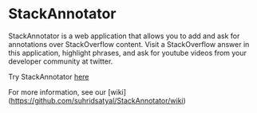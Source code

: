 StackAnnotator
==============
StackAnnotator is a web application that allows you to add and ask for annotations over StackOverflow content. Visit a StackOverflow answer in this application, highlight phrases, and ask for youtube videos from your developer community at twitter.

Try StackAnnotator [here](http://stackannotator.com)

For more information, see our [wiki] (https://github.com/suhridsatyal/StackAnnotator/wiki)
